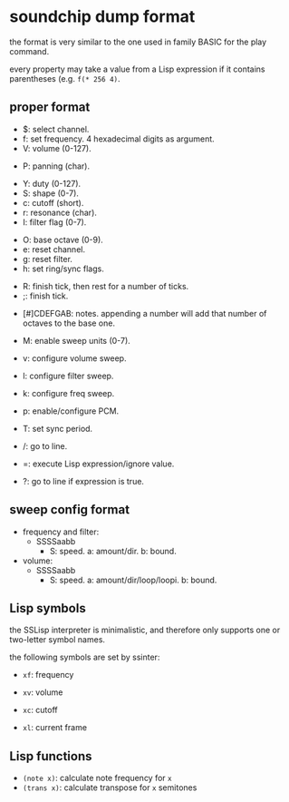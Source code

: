 # soundchip dump format

the format is very similar to the one used in family BASIC for the play command.

every property may take a value from a Lisp expression if it contains parentheses (e.g. `f(* 256 4)`.

## proper format

+ $: select channel.
+ f: set frequency. 4 hexadecimal digits as argument.
+ V: volume (0-127).
- P: panning (char).
+ Y: duty (0-127).
+ S: shape (0-7).
+ c: cutoff (short).
+ r: resonance (char).
+ I: filter flag (0-7).
- O: base octave (0-9).
- e: reset channel.
- g: reset filter.
- h: set ring/sync flags.
+ R: finish tick, then rest for a number of ticks.
+ ;: finish tick.

- [#]CDEFGAB: notes. appending a number will add that number of octaves to the base one.

- M: enable sweep units (0-7).
- v: configure volume sweep.
- l: configure filter sweep.
- k: configure freq sweep.

- p: enable/configure PCM.

- T: set sync period.

- /: go to line.

- =: execute Lisp expression/ignore value.
- ?: go to line if expression is true.

## sweep config format

- frequency and filter:
  - SSSSaabb
    - S: speed. a: amount/dir. b: bound.
- volume:
  - SSSSaabb
    - S: speed. a: amount/dir/loop/loopi. b: bound.
    
## Lisp symbols

the SSLisp interpreter is minimalistic, and therefore only supports one or two-letter symbol names.

the following symbols are set by ssinter:

- `xf`: frequency
- `xv`: volume
- `xc`: cutoff

- `xl`: current frame

## Lisp functions

- `(note x)`: calculate note frequency for `x`
- `(trans x)`: calculate transpose for `x` semitones
